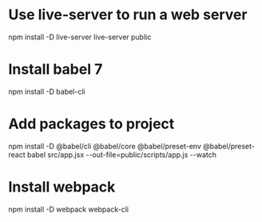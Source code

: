 # Use live-server to run a web server
npm install -D live-server
live-server public

# Install babel 7
npm install -D babel-cli

# Add packages to project
npm install -D @babel/cli @babel/core @babel/preset-env @babel/preset-react
babel src/app.jsx --out-file=public/scripts/app.js --watch

# Install webpack
npm install -D webpack webpack-cli